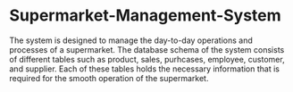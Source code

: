 # Supermarket-Management-System
The system is designed to manage the day-to-day operations and processes of a supermarket. The database schema of the system consists of different tables such as product, sales, purhcases, employee, customer, and supplier. Each of these tables holds the necessary information that is required for the smooth operation of the supermarket.
